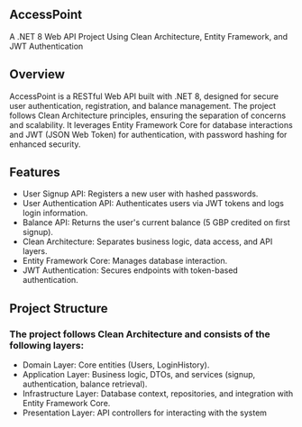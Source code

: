 ## AccessPoint  
A .NET 8 Web API Project Using Clean Architecture, Entity Framework, and JWT Authentication  
## Overview  
AccessPoint is a RESTful Web API built with .NET 8, designed for secure user authentication, registration, and balance management. The project follows Clean Architecture principles, ensuring the separation of concerns and scalability. It leverages Entity Framework Core for database interactions and JWT (JSON Web Token) for authentication, with password hashing for enhanced security.   

## Features  
- User Signup API: Registers a new user with hashed passwords.  
- User Authentication API: Authenticates users via JWT tokens and logs login information.  
- Balance API: Returns the user's current balance (5 GBP credited on first signup).  
- Clean Architecture: Separates business logic, data access, and API layers.  
- Entity Framework Core: Manages database interaction.  
- JWT Authentication: Secures endpoints with token-based authentication.  


## Project Structure  
### The project follows Clean Architecture and consists of the following layers:  

- Domain Layer: Core entities (Users, LoginHistory).  
- Application Layer: Business logic, DTOs, and services (signup, authentication, balance retrieval).  
- Infrastructure Layer: Database context, repositories, and integration with Entity Framework Core.  
- Presentation Layer: API controllers for interacting with the system
